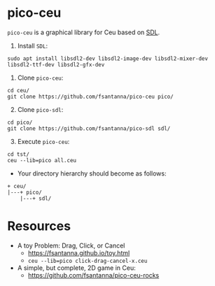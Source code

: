 # pico-ceu

`pico-ceu` is a graphical library for Ceu based on [SDL][1].

1. Install `SDL`:

```
sudo apt install libsdl2-dev libsdl2-image-dev libsdl2-mixer-dev libsdl2-ttf-dev libsdl2-gfx-dev
```

1. Clone `pico-ceu`:

```
cd ceu/
git clone https://github.com/fsantanna/pico-ceu pico/
```

2. Clone `pico-sdl`:

```
cd pico/
git clone https://github.com/fsantanna/pico-sdl sdl/
```

3. Execute `pico-ceu`:

```
cd tst/
ceu --lib=pico all.ceu
```

- Your directory hierarchy should become as follows:

```
+ ceu/
|---+ pico/
    |---+ sdl/
```

# Resources

- A toy Problem: Drag, Click, or Cancel
    - https://fsantanna.github.io/toy.html
    - `ceu --lib=pico click-drag-cancel-x.ceu`
- A simple, but complete, 2D game in Ceu:
    - https://github.com/fsantanna/pico-ceu-rocks

[1]: https://www.libsdl.org/
